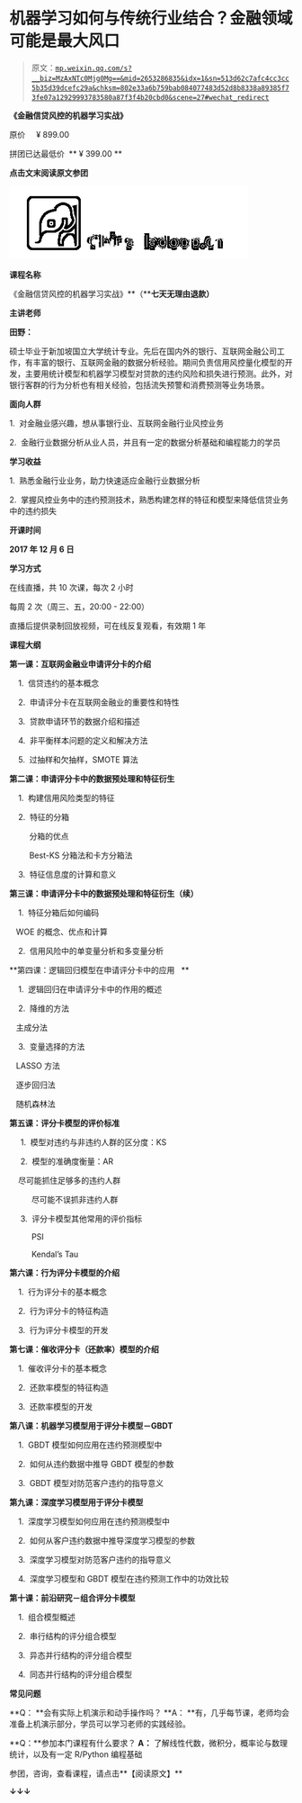 # 机器学习如何与传统行业结合？金融领域可能是最大风口

> 原文：[`mp.weixin.qq.com/s?__biz=MzAxNTc0Mjg0Mg==&mid=2653286835&idx=1&sn=513d62c7afc4cc3cc5b35d39dcefc29a&chksm=802e33a6b759bab084077483d52d8b8338a89385f73fe07a12929993783580a87f3f4b20cbd0&scene=27#wechat_redirect`](http://mp.weixin.qq.com/s?__biz=MzAxNTc0Mjg0Mg==&mid=2653286835&idx=1&sn=513d62c7afc4cc3cc5b35d39dcefc29a&chksm=802e33a6b759bab084077483d52d8b8338a89385f73fe07a12929993783580a87f3f4b20cbd0&scene=27#wechat_redirect)

**《金融信贷风控的机器学习实战》**

原价     ¥ 899.00 

拼团已达最低价  ** ¥ 399.00 **

**点击文末阅读原文参团**

![](img/039bb3c02959269dd9de9c1dd134977e.png)

**课程名称**

《金融信贷风控的机器学习实战》**（****七天无理由退款）**

**主讲老师**

**田野：**

硕士毕业于新加坡国立大学统计专业。先后在国内外的银行、互联网金融公司工作，有丰富的银行、互联网金融的数据分析经验。期间负责信用风控量化模型的开发，主要用统计模型和机器学习模型对贷款的违约风险和损失进行预测。此外，对银行客群的行为分析也有相关经验，包括流失预警和消费预测等业务场景。

**面向人群**

1.  对金融业感兴趣，想从事银行业、互联网金融行业风控业务

2.  金融行业数据分析从业人员，并且有一定的数据分析基础和编程能力的学员

**学习收益**

1.  熟悉金融行业业务，助力快速适应金融行业数据分析

2.  掌握风控业务中的违约预测技术，熟悉构建怎样的特征和模型来降低信贷业务中的违约损失

**开课时间**

**2017 年 12 月 6 日**

**学习方式**

在线直播，共 10 次课，每次 2 小时

每周 2 次（周三、五，20:00 - 22:00）

直播后提供录制回放视频，可在线反复观看，有效期 1 年

**课程大纲**

**第一课：互联网金融业申请评分卡的介绍**

    1\.  信贷违约的基本概念

    2\.  申请评分卡在互联网金融业的重要性和特性

    3\.  贷款申请环节的数据介绍和描述

    4\.  非平衡样本问题的定义和解决方法

    5\.  过抽样和欠抽样，SMOTE 算法

**第二课：申请评分卡中的数据预处理和特征衍生**

    1\.  构建信用风险类型的特征

    2\.  特征的分箱

         分箱的优点

         Best-KS 分箱法和卡方分箱法

    3\.  特征信息度的计算和意义

**第三课：申请评分卡中的数据预处理和特征衍生（续）**

    1\.  特征分箱后如何编码

   WOE 的概念、优点和计算

    2\.  信用风险中的单变量分析和多变量分析

**第四课：逻辑回归模型在申请评分卡中的应用   ** 

    1\.  逻辑回归在申请评分卡中的作用的概述

    2\.  降维的方法

   主成分法

    3\.  变量选择的方法

   LASSO 方法

   逐步回归法

   随机森林法

**第五课：评分卡模型的评价标准**

     1\.  模型对违约与非违约人群的区分度：KS

     2\.  模型的准确度衡量：AR

    尽可能抓住足够多的违约人群

          尽可能不误抓非违约人群

     3\.  评分卡模型其他常用的评价指标

          PSI

          Kendal’s Tau

**第六课：行为评分卡模型的介绍**

    1\.  行为评分卡的基本概念

    2\.  行为评分卡的特征构造

    3\.  行为评分卡模型的开发

**第七课：催收评分卡（还款率）模型的介绍**

    1\.  催收评分卡的基本概念

    2\.  还款率模型的特征构造

    3\.  还款率模型的开发

**第八课：机器学习模型用于评分卡模型－GBDT**

    1\.  GBDT 模型如何应用在违约预测模型中

    2\.  如何从违约数据中推导 GBDT 模型的参数

    3\.  GBDT 模型对防范客户违约的指导意义

**第九课：深度学习模型用于评分卡模型**

    1\.  深度学习模型如何应用在违约预测模型中

    2\.  如何从客户违约数据中推导深度学习模型的参数

    3\.  深度学习模型对防范客户违约的指导意义

    4\.  深度学习模型和 GBDT 模型在违约预测工作中的功效比较

**第十课：前沿研究－组合评分卡模型**

    1\.  组合模型概述

    2\.  串行结构的评分组合模型

    3\.  异态并行结构的评分组合模型

    4\.  同态并行结构的评分组合模型

**常见问题**

**Q： **会有实际上机演示和动手操作吗？ **A： **有，几乎每节课，老师均会准备上机演示部分，学员可以学习老师的实践经验。

**Q：**参加本门课程有什么要求？ **A：** 了解线性代数，微积分，概率论与数理统计，以及有一定 R/Python 编程基础

参团，咨询，查看课程，请点击**【阅读原文】**

**↓↓↓**